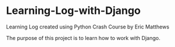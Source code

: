 # Learning-Log-with-Django
Learning Log created using Python Crash Course by Eric Matthews


The purpose of this project is to learn how to work with Django.
